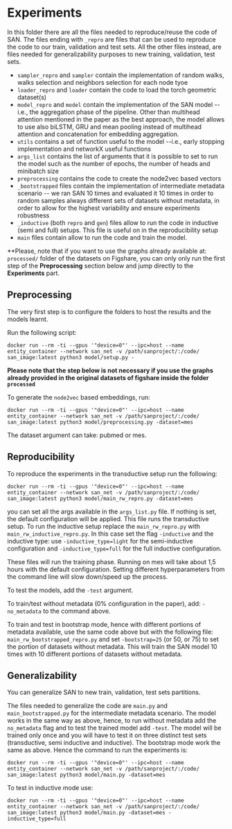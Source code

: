# Experiments
In this folder there are all the files needed to reproduce/reuse the code of SAN. The files ending with `_repro` are files that can be used to reproduce the code to our train, validation and test sets. All the other files instead, are files needed for generalizability purposes to new training, validation, test sets.

- `sampler_repro` and `sampler` contain the implementation of random walks, walks selection and neighbors selection for each node tyoe
- `loader_repro` and `loader` contain the code to load the torch geometric dataset(s)
- `model_repro` and `model` contain the implementation of the SAN model -- i.e., the aggregation phase of the pipeline. Other than multihead attention mentioned in the paper as the best approach, the model allows to use also biLSTM, GRU and mean pooling instead of multihead attention and concatenation for embedding aggregation.
- `utils` contains a set of function useful to the model --i.e., early stopping implementation and networkX useful functions
- `args_list` contains the list of arguments that it is possible to set to run the model such as the number of epochs, the number of heads and minibatch size
- `preprocessing` contains the code to create the node2vec based vectors
- `_bootstrapped` files contain the implementation of intermediate metadata scenario -- we ran SAN 10 times and evaluated it 10 times in order to random samples always different sets of datasets without metadata, in order to allow for the highest variability and ensure experiments robustness
- `_inductive` (both `repro` and `gen`) files allow to run the code in inductive (semi and full) setups. This file is useful on in the reproducibility setup
- `main` files contain allow to run the code and train the model.

**Please, note that if you want to use the graphs already available at: `processed/` folder of the datasets on Figshare, you can only only run the first step of the **Preprocessing** section below and jump directly to the **Experiments** part.

## Preprocessing
The very first step is to configure the folders to host the results and the models learnt.

Run the following script:

```
docker run --rm -ti --gpus '"device=0"' --ipc=host --name entity_container --network san_net -v /path/sanproject/:/code/ san_image:latest python3 model/setup.py -
```


**Please note that the step below is not necessary if you use the graphs already provided in the original datasets of figshare inside the folder `processed`**

To generate the `node2vec` based embeddings, run:

```
docker run --rm -ti --gpus '"device=0"' --ipc=host --name entity_container --network san_net -v /path/sanproject/:/code/ san_image:latest python3 model/preprocessing.py -dataset=mes 
```
The dataset argument can take: pubmed or mes.

## Reproducibility
To reproduce the experiments in the transductive setup run the following:

```
docker run --rm -ti --gpus '"device=0"' --ipc=host --name entity_container --network san_net -v /path/sanproject/:/code/ san_image:latest python3 model/main_rw_repro.py -dataset=mes 
```
you can set all the args available in the `args_list.py` file. If nothing is set, the default configuration will be applied. This file runs the transductive setup. To run the inductive setup replace the `main_rw_repro.py` with `main_rw_inductive_repro.py`. In this case set the flag `-inductive` and the inductive type: use `-inductive_type=light` for the semi-inductive configuration and `-inductive_type=full` for the full inductive configuration.

These files will run the training phase. Running on mes will take about 1,5 hours with the default configuration. Setting different hyperparameters from the command line will slow down/speed up the process.

To test the models, add the `-test` argument. 

To train/test without metadata (0% configuration in the paper), add: `-no_metadata` to the command above.

To train and test in bootstrap mode, hence with different portions of metadata available, use the same code above but with the following file: `main_rw_bootstrapped_repro.py` and set `-bootstrap=25` (or 50, or 75) to set the portion of datasets without metadata. This will train the SAN model 10 times with 10 different portions of datasets without metadata. 

## Generalizability 
You can generalize SAN to new train, validation, test sets partitions. 

The files needed to generalize the code are `main.py` and `main_bootstrapped.py` for the intermediate metadata scenario.
The model works in the same way as above, hence, to run without metadata add the `no_metadata` flag and to test the trained model add `-test`. The model will be trained only once and you will have to test it on three distinct test sets (transductive, semi inductive and inductive). The bootstrap mode work the same as above. Hence the command to run the experiments is:

```
docker run --rm -ti --gpus '"device=0"' --ipc=host --name entity_container --network san_net -v /path/sanproject/:/code/ san_image:latest python3 model/main.py -dataset=mes 
```

To test in inductive mode use:
```
docker run --rm -ti --gpus '"device=0"' --ipc=host --name entity_container --network san_net -v /path/sanproject/:/code/ san_image:latest python3 model/main.py -dataset=mes -inductive_type=full
```

